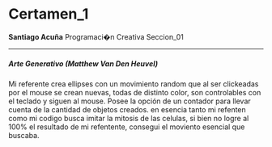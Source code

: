 # Certamen_1

**Santiago Acuña**
Programaci�n Creativa Seccion_01

------

##### Arte Generativo (Matthew Van Den Heuvel)

Mi referente crea ellipses con un movimiento random que al ser clickeadas por el mouse se crean nuevas, todas de distinto color, son controlables con el teclado y siguen al mouse. Posee la opción de un contador para llevar cuenta de la cantidad de objetos creados. en esencia tanto mi refenten como mi codigo busca imitar la mitosis de las celulas, si bien no logre al 100% el resultado de mi refentente, consegui el moviento esencial que buscaba.
